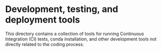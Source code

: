 # Development, testing, and deployment tools

This directory contains a collection of tools for running Continuous Integration (CI) tests,
conda installation, and other development tools not directly related to the coding process.

